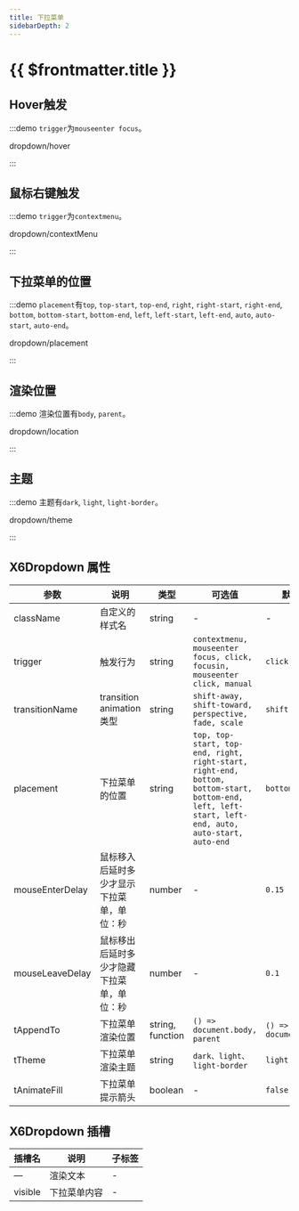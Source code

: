 ```yaml
---
title: 下拉菜单
sidebarDepth: 2
---
```


# {{ $frontmatter.title }}

## Hover触发

:::demo `trigger`为`mouseenter focus`。

dropdown/hover

:::

## 鼠标右键触发

:::demo `trigger`为`contextmenu`。

dropdown/contextMenu

:::

## 下拉菜单的位置

:::demo `placement`有`top`, `top-start`, `top-end`, `right`, `right-start`, `right-end`, `bottom`, `bottom-start`, `bottom-end`, `left`, `left-start`, `left-end`, `auto`, `auto-start`, `auto-end`。

dropdown/placement

:::

## 渲染位置

:::demo 渲染位置有`body`, `parent`。

dropdown/location

:::

## 主题

:::demo 主题有`dark`, `light`, `light-border`。

dropdown/theme

:::

## X6Dropdown 属性

| 参数             | 说明                     | 类型                                          | 可选值  | 默认值  |
|------------------|--------------------------|-----------------------------------------------|---------|---------|
| className        | 自定义的样式名           | string                                        | -       | -       |
| trigger          | 触发行为                 | string                                        | `contextmenu, mouseenter focus, click, focusin, mouseenter click, manual`       | `click` |
| transitionName   | transition animation类型 | string                                       | `shift-away, shift-toward, perspective, fade, scale`       | `shift-away` |
| placement        | 下拉菜单的位置           | string                                        | `top, top-start, top-end, right, right-start, right-end, bottom, bottom-start, bottom-end, left, left-start, left-end, auto, auto-start, auto-end`       | `bottom`       |
| mouseEnterDelay  | 鼠标移入后延时多少才显示下拉菜单，单位：秒     | number                    | -       | `0.15` |
| mouseLeaveDelay   | 鼠标移出后延时多少才隐藏下拉菜单，单位：秒               | number     | -       | `0.1`       |
| tAppendTo | 下拉菜单渲染位置           | string, function                     | `() => document.body, parent`       | `() => document.body`       |
| tTheme | 下拉菜单渲染主题           | string                     | `dark、light、light-border`       | `light`       |
| tAnimateFill | 下拉菜单提示箭头           | boolean                     | -       | `false`       |

## X6Dropdown 插槽

| 插槽名           | 说明                     | 子标签                                        |
|------------------|--------------------------|-----------------------------------------------|
| —                | 渲染文本                 | -                                             |
| visible          | 下拉菜单内容             | -                                             |